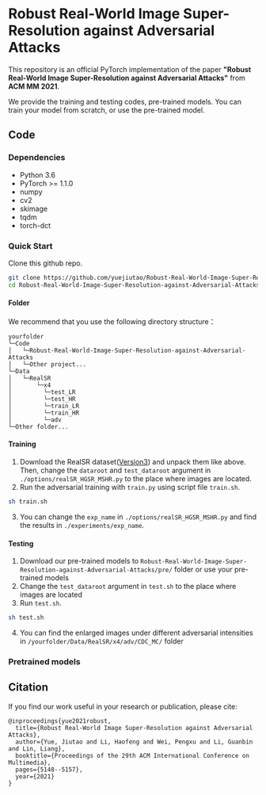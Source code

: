 # Robust Real-World Image Super-Resolution against Adversarial Attacks

This repository is an official PyTorch implementation of the paper **"Robust Real-World Image Super-Resolution against Adversarial Attacks"** from **ACM MM 2021**.

We provide the training and testing codes, pre-trained models. You can train your model from scratch, or use the pre-trained model.

## Code
### Dependencies
* Python 3.6
* PyTorch >= 1.1.0
* numpy
* cv2
* skimage
* tqdm
* torch-dct


### Quick Start
Clone this github repo.
```bash
git clone https://github.com/yuejiutao/Robust-Real-World-Image-Super-Resolution-against-Adversarial-Attacks.git
cd Robust-Real-World-Image-Super-Resolution-against-Adversarial-Attacks
```

#### Folder
We recommend that you use the following directory structure：<br>
```
yourfolder
└─Code
│   └─Robust-Real-World-Image-Super-Resolution-against-Adversarial-Attacks
│   └─Other project...
└─Data
│   └─RealSR
│       └─x4
│         └─test_LR
│         └─test_HR
│         └─train_LR
│         └─train_HR
│         └─adv
└─Other folder...         
```

#### Training
1. Download the RealSR dataset([Version3](https://github.com/csjcai/RealSR)) and unpack them like above. Then, change the ```dataroot``` and ```test_dataroot``` argument in ```./options/realSR_HGSR_MSHR.py``` to the place where images are located.
2. Run the adversarial training with ```train.py``` using script file ```train.sh```.
```bash
sh train.sh
```
3. You can change the ```exp_name``` in ```./options/realSR_HGSR_MSHR.py``` and find the results in  ```./experiments/exp_name```.


#### Testing
1. Download our pre-trained models to ```Robust-Real-World-Image-Super-Resolution-against-Adversarial-Attacks/pre/``` folder or use your pre-trained models
2. Change the ```test_dataroot``` argument in ```test.sh``` to the place where images are located
3. Run ```test.sh```.
```bash
sh test.sh
```
4. You can find the enlarged images under different adversarial intensities in ```/yourfolder/Data/RealSR/x4/adv/CDC_MC/``` folder

### Pretrained models


## Citation
If you find our work useful in your research or publication, please cite:
```
@inproceedings{yue2021robust,
  title={Robust Real-World Image Super-Resolution against Adversarial Attacks},
  author={Yue, Jiutao and Li, Haofeng and Wei, Pengxu and Li, Guanbin and Lin, Liang},
  booktitle={Proceedings of the 29th ACM International Conference on Multimedia},
  pages={5148--5157},
  year={2021}
}
```
